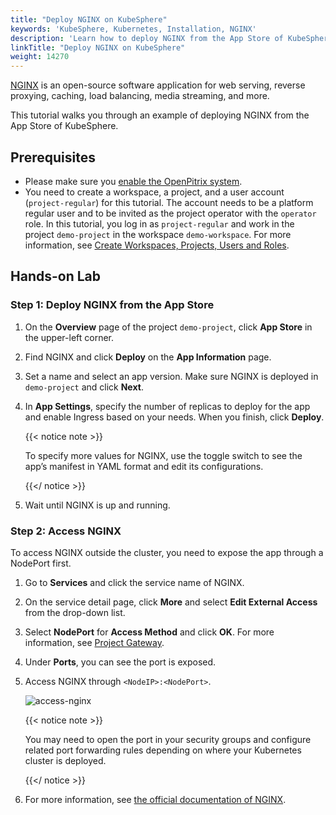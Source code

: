 ```yaml
---
title: "Deploy NGINX on KubeSphere"
keywords: 'KubeSphere, Kubernetes, Installation, NGINX'
description: 'Learn how to deploy NGINX from the App Store of KubeSphere and access its service.'
linkTitle: "Deploy NGINX on KubeSphere"
weight: 14270
---
```


[NGINX](https://www.nginx.com/) is an open-source software application for web serving, reverse proxying, caching, load balancing, media streaming, and more.

This tutorial walks you through an example of deploying NGINX from the App Store of KubeSphere.

## Prerequisites

- Please make sure you [enable the OpenPitrix system](../../../pluggable-components/app-store/).
- You need to create a workspace, a project, and a user account (`project-regular`) for this tutorial. The account needs to be a platform regular user and to be invited as the project operator with the `operator` role. In this tutorial, you log in as `project-regular` and work in the project `demo-project` in the workspace `demo-workspace`. For more information, see [Create Workspaces, Projects, Users and Roles](../../../quick-start/create-workspace-and-project/).

## Hands-on Lab

### Step 1: Deploy NGINX from the App Store

1. On the **Overview** page of the project `demo-project`, click **App Store** in the upper-left corner.

2. Find NGINX and click **Deploy** on the **App Information** page.

3. Set a name and select an app version. Make sure NGINX is deployed in `demo-project` and click **Next**.

4. In **App Settings**, specify the number of replicas to deploy for the app and enable Ingress based on your needs. When you finish, click **Deploy**.

   {{< notice note >}}

   To specify more values for NGINX, use the toggle switch to see the app’s manifest in YAML format and edit its configurations. 

   {{</ notice >}}

5. Wait until NGINX is up and running.

### Step 2: Access NGINX

To access NGINX outside the cluster, you need to expose the app through a NodePort first.

1. Go to **Services** and click the service name of NGINX.

2. On the service detail page, click **More** and select **Edit External Access** from the drop-down list.

3. Select **NodePort** for **Access Method** and click **OK**. For more information, see [Project Gateway](../../../project-administration/project-gateway/).

4. Under **Ports**, you can see the port is exposed.

5. Access NGINX through `<NodeIP>:<NodePort>`.

   ![access-nginx](/images/docs/appstore/built-in-apps/nginx-app/access-nginx.png)

   {{< notice note >}}

   You may need to open the port in your security groups and configure related port forwarding rules depending on where your Kubernetes cluster is deployed.

   {{</ notice >}} 

6. For more information, see [the official documentation of NGINX](https://docs.nginx.com/?_ga=2.48327718.1445131049.1605510038-1186152749.1605510038).
